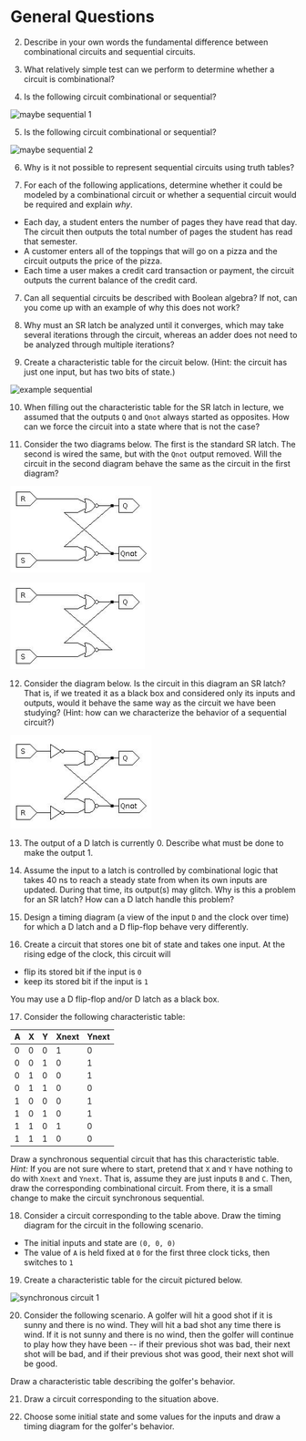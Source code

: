 # General Questions


2. Describe in your own words the fundamental difference between combinational
circuits and sequential circuits.

3. What relatively simple test can we perform to determine whether a circuit
is combinational?

4. Is the following circuit combinational or sequential?

![maybe sequential 1](images/maybe_sequential_1.jpg)

5. Is the following circuit combinational or sequential?

![maybe sequential 2](images/maybe_sequential_2.jpg)

6. Why is it not possible to represent sequential circuits using truth tables?

7. For each of the following applications,
determine whether it could be modeled by a combinational circuit
or whether a sequential circuit would be required and explain *why*.
* Each day, a student enters the number of pages they have read that day.
  The circuit then outputs the total number of pages the student has read that
  semester.
* A customer enters all of the toppings that will go on a pizza and the circuit
  outputs the price of the pizza.
* Each time a user makes a credit card transaction or payment,
  the circuit outputs the current balance of the credit card.

7. Can all sequential circuits be described with Boolean algebra?
If not, can you come up with an example of why this does not work?

8. Why must an SR latch be analyzed until it converges,
which may take several iterations through the circuit,
whereas an adder does not need to be analyzed through multiple iterations?

9. Create a characteristic table for the circuit below.
(Hint: the circuit has just one input, but has two bits of state.)

![example sequential](images/example_sequential_1.jpg)

10. When filling out the characteristic table for the SR latch in lecture,
we assumed that the outputs `Q` and `Qnot` always started as opposites.
How can we force the circuit into a state where that is not the case?

11. Consider the two diagrams below.
The first is the standard SR latch.
The second is wired the same, but with the `Qnot` output removed.
Will the circuit in the second diagram behave the same as the circuit in the
first diagram?

![standard SR](images/sr_two_outputs.jpg)

![one-output SR-like circuit](images/sr_one_output.jpg)

12. Consider the diagram below.
Is the circuit in this diagram an SR latch?
That is, if we treated it as a black box and considered only its inputs and
outputs,
would it behave the same way as the circuit we have been studying?
(Hint: how can we characterize the behavior of a sequential circuit?)

![NAND SR-like-circuit](images/sr_maybe_nand.jpg)

13. The output of a D latch is currently 0.
Describe what must be done to make the output 1.

14. Assume the input to a latch is controlled by combinational logic that takes
40 ns to reach a steady state from when its own inputs are updated.
During that time, its output(s) may glitch.
Why is this a problem for an SR latch?
How can a D latch handle this problem?

15. Design a timing diagram
(a view of the input `D` and the clock over time)
for which a D latch and a D flip-flop behave very differently.

16. Create a circuit that stores one bit of state and takes one input.
At the rising edge of the clock, this circuit will
* flip its stored bit if the input is `0`
* keep its stored bit if the input is `1`

You may use a D flip-flop and/or D latch as a black box.

17. Consider the following characteristic table:

A | X | Y | Xnext | Ynext
--- | --- | --- | --- | --- |
0 | 0 | 0 | 1 | 0
0 | 0 | 1 | 0 | 1
0 | 1 | 0 | 0 | 1
0 | 1 | 1 | 0 | 0
1 | 0 | 0 | 0 | 1
1 | 0 | 1 | 0 | 1
1 | 1 | 0 | 1 | 0
1 | 1 | 1 | 0 | 0

Draw a synchronous sequential circuit that has this characteristic table.
*Hint:* If you are not sure where to start,
pretend that `X` and `Y` have nothing to do with `Xnext` and `Ynext`.
That is, assume they are just inputs `B` and `C`.
Then, draw the corresponding combinational circuit.
From there, it is a small change to make the circuit synchronous sequential.

18. Consider a circuit corresponding to the table above.
Draw the timing diagram for the circuit in the following scenario.

* The initial inputs and state are `(0, 0, 0)`
* The value of `A` is held fixed at `0` for the first three clock ticks,
  then switches to `1`

19. Create a characteristic table for the circuit pictured below.

![synchronous circuit 1](images/synchronous_example_1.jpg)

20. Consider the following scenario.
A golfer will hit a good shot if it is sunny and there is no wind.
They will hit a bad shot any time there is wind.
If it is not sunny and there is no wind,
then the golfer will continue to play how they have been --
if their previous shot was bad,
their next shot will be bad,
and if their previous shot was good,
their next shot will be good.

Draw a characteristic table describing the golfer's behavior.

21. Draw a circuit corresponding to the situation above.

22. Choose some initial state and some values for the inputs and draw a timing
diagram for the golfer's behavior.
